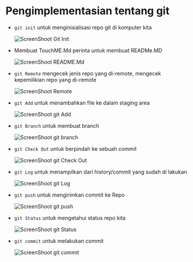 # Pengimplementasian tentang git

* `git init`
  untuk menginisialisasi repo git di komputer kita 

  ![ScreenShoot Git Init](Screen/Shoot/Git/git_init.jpg)

* Membuat TouchME.Md
  perinta untuk membuat READMe.MD

  ![ScreenShoot README.Md](Screen/Shoot/Git/git01.jpg)

* `git Remote`
  mengecek jenis repo yang di-remote,
  mengecek kepemilikian repo yang di-remote

  ![ScreenShoot Remote](Screen/Shoot/Git/git02.jpg)

* `git Add`
  untuk menambahkan file ke dalam staging area 

  ![ScreenShoot git Add](Screen/Shoot/Git/gitAdd.jpg)

* `git Branch`
  untuk membuat branch 

  ![ScreenShoot git branch](Screen/Shoot/Git/gitBranch.jpg)  

* `git Check Out`
  untuk berpindah ke sebuah commit

  ![ScreenShoot git Check Out](Screen/Shoot/Git/gitCheckOut.jpg)

* `git Log`
  untuk menampilkan dari history/commit yang sudah di lakukan

  ![ScreenShoot git Log](Screen/Shoot/Git/gitLog.jpg)

* `git push`
  untuk mengirimkan commit ke Repo

  ![ScreenShoot git push](Screen/Shoot/Git/gitPush.jpg)

* `git Status`
  untuk mengetahui status repo kita

  ![ScreenShoot git Status](Screen/Shoot/Git/gitStatus.jpg)

* `git commit`
  untuk melakukan commit 

  ![ScreenShoot git commit](Screen/Shoot/Git/gitcommit.jpg)
